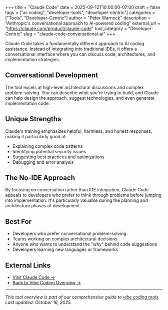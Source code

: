 +++
title = "Claude Code"
date = 2025-09-12T10:00:00-07:00
draft = false
tags = ["ai-coding", "developer-tools", "developer-centric"]
categories = ["Tools", "Developer-Centric"]
author = "Peter Warnock"
description = "Anthropic's conversational approach to AI-powered coding"
external_url = "https://claude.com/product/claude-code"
tool_category = "Developer-Centric"
slug = "claude-code-conversational-ai"
+++

Claude Code takes a fundamentally different approach to AI coding assistance. Instead of integrating into traditional IDEs, it offers a conversational interface where you can discuss code, architectures, and implementation strategies.

## Conversational Development

The tool excels at high-level architectural discussions and complex problem-solving. You can describe what you're trying to build, and Claude can help design the approach, suggest technologies, and even generate implementation code.

## Unique Strengths

Claude's training emphasizes helpful, harmless, and honest responses, making it particularly good at:
- Explaining complex code patterns
- Identifying potential security issues
- Suggesting best practices and optimizations
- Debugging and error analysis

## The No-IDE Approach

By focusing on conversation rather than IDE integration, Claude Code appeals to developers who prefer to think through problems before jumping into implementation. It's particularly valuable during the planning and architecture phases of development.

## Best For

- Developers who prefer conversational problem-solving
- Teams working on complex architectural decisions
- Anyone who wants to understand the "why" behind code suggestions
- Developers learning new languages or frameworks

## External Links

- [Visit Claude Code →](https://claude.com/product/claude-code)
- [Back to Vibe Coding Overview →](/posts/vibe-coding-revolution/)

---

*This tool overview is part of our comprehensive guide to [vibe coding tools](/posts/vibe-coding-revolution/). Last updated: October 16, 2025.*
